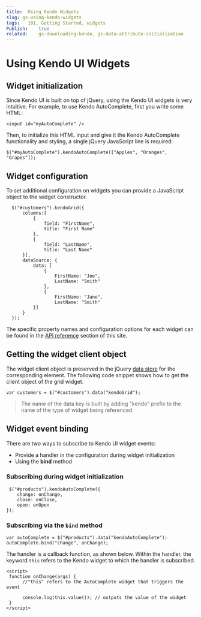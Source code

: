 ```yaml
---
title:  Using Kendo Widgets
slug: gs-using-kendo-widgets
tags:   101, Getting Started, widgets
Publish:    true
related:    gs-downloading-kendo, gs-data-attribute-initialization
---
```


# Using Kendo UI Widgets

## Widget initialization

Since Kendo UI is built on top of jQuery, using the Kendo UI widgets is very intuitive.
For example, to use Kendo AutoComplete, first you write some HTML:

    <input id="myAutoComplete" />

Then, to initialize this HTML input and give it the Kendo AutoComplete functionality and styling, a single jQuery JavaScript line is required:

    $("#myAutoComplete").kendoAutoComplete(["Apples", "Oranges", "Grapes"]);

## Widget configuration

To set additional configuration on widgets you can provide a JavaScript object to the widget constructor.

      $("#customers").kendoGrid({
          columns:[
              {
                  field: "FirstName",
                  title: "First Name"
              },
              {
                  field: "LastName",
                  title: "Last Name"
          }],
          dataSource: {
              data: [
                  {
                      FirstName: "Joe",
                      LastName: "Smith"
                  },
                  {
                      FirstName: "Jane",
                      LastName: "Smith"
              }]
          }
      });

The specific property names and configuration options for each widget can be found in the [API reference](jhttp://docs.kendoui.com/api) section of this site.

## Getting the widget client object

The widget client object is preserved in the jQuery [data store](http://docs.jquery.com/core/data "jQuery data store") for the corresponding element.
The following code snippet shows how to get the client object of the grid widget.

    var customers = $("#customers").data("kendoGrid");

> The name of the data key is built by adding "kendo" prefix to the name of the type of widget being referenced

## Widget event binding

There are two ways to subscribe to Kendo UI widget events:

*   Provide a handler in the configuration during widget initialization
*   Using the **bind** method

### Subscribing during widget initialization

     $("#products").kendoAutoComplete({
        change: onChange,
        close: onClose,
        open: onOpen
    });


### Subscribing via the `bind` method

    var autoComplete = $("#products").data("kendoAutoComplete");
    autoComplete.bind("change", onChange);

The handler is a callback function, as shown below. Within the handler, the keyword `this` refers to the Kendo widget to which the handler is subscribed.

    <script>
     function onChange(args) {
          //"this" refers to the AutoComplete widget that triggers the event

          console.log(this.value()); // outputs the value of the widget
     }
    </script>

